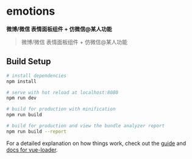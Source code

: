 # emotions
**微博/微信 表情面板组件 + 仿微信@某人功能**
> 微博/微信 表情面板组件 + 仿微信@某人功能

## Build Setup

``` bash
# install dependencies
npm install

# serve with hot reload at localhost:8080
npm run dev

# build for production with minification
npm run build

# build for production and view the bundle analyzer report
npm run build --report
```

For a detailed explanation on how things work, check out the [guide](http://vuejs-templates.github.io/webpack/) and [docs for vue-loader](http://vuejs.github.io/vue-loader).
